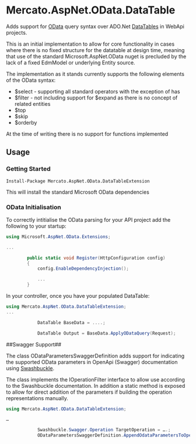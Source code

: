 ﻿﻿﻿﻿﻿﻿Mercato.AspNet.OData.DataTable=========Adds support for [OData](https://odata.github.io/) query syntax over ADO.Net [DataTables](https://docs.microsoft.com/en-us/dotnet/api/system.data.datatable) in WebApi projects.This is an initial implementation to allow for core functionality in cases where there is no fixed structure for the datatable at design time, meaning that use of the standard Microsoft.AspNet.OData nuget is precluded by the lack of a fixed EdmModel or underlying Entity source.The implementation as it stands currently supports the following elements of the OData syntax:* $select - supporting all standard operators with the exception of has* $filter - not including support for $expand as there is no concept of related entities* $top* $skip* $orderbyAt the time of writing there is no support for functions implemented## Usage ##### Getting Started ###    Install-Package Mercato.AspNet.OData.DataTableExtensionThis will install the standard Microsoft OData dependencies### OData Initialisation ###To correctly intitialise the OData parsing for your API project add the following to your startup:```csharpusing Microsoft.AspNet.OData.Extensions;...        public static void Register(HttpConfiguration config)        {            config.EnableDependencyInjection();			...        }```In your controller, once you have your populated DataTable:```csharpusing Mercato.AspNet.OData.DataTableExtension;...            DataTable BaseData = ....;            DataTable Output = BaseData.ApplyODataQuery(Request);```##Swagger Support##The class ODataParametersSwaggerDefinition adds support for indicating the supported OData parameters in OpenApi (Swagger) documentation using [Swashbuckle](https://github.com/domaindrivendev/Swashbuckle).The class implements the IOperationFilter interface to allow use according to the Swashbuckle documentation. In addition a static method is exposed to allow for direct addition of the parameters if building the operation representations manually.```csharpusing Mercato.AspNet.OData.DataTableExtension;…            Swashbuckle.Swagger.Operation TargetOperation = ….;            ODataParametersSwaggerDefinition.AppendOdataParametersToOperation(TargetOperation);```